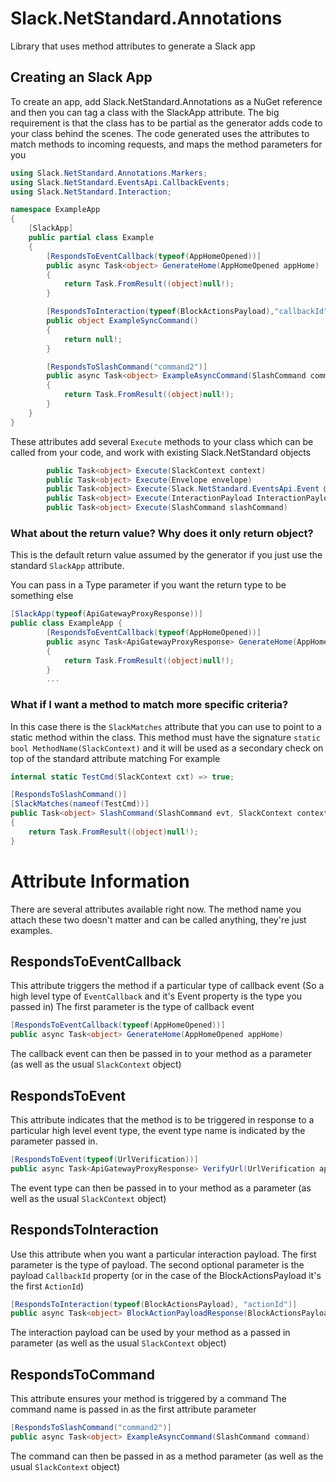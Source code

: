 # Slack.NetStandard.Annotations
Library that uses method attributes to generate a Slack app 

## Creating an Slack App
To create an app, add Slack.NetStandard.Annotations as a NuGet reference and then you can tag a class with the SlackApp attribute. The big requirement is that the class has to be partial as the generator adds code to your class behind the scenes.
The code generated uses the attributes to match methods to incoming requests, and maps the method parameters for you

```csharp
using Slack.NetStandard.Annotations.Markers;
using Slack.NetStandard.EventsApi.CallbackEvents;
using Slack.NetStandard.Interaction;

namespace ExampleApp
{
    [SlackApp]
    public partial class Example
    {
        [RespondsToEventCallback(typeof(AppHomeOpened))]
        public async Task<object> GenerateHome(AppHomeOpened appHome)
        {
            return Task.FromResult((object)null!);
        }

        [RespondsToInteraction(typeof(BlockActionsPayload),"callbackId"]
        public object ExampleSyncCommand()
        {
            return null!;
        }

        [RespondsToSlashCommand("command2")]
        public async Task<object> ExampleAsyncCommand(SlashCommand command)
        {
            return Task.FromResult((object)null!);
        }
    }
}
```
These attributes add several `Execute` methods to your class which can be called from your code, and work with existing Slack.NetStandard objects
```csharp
        public Task<object> Execute(SlackContext context)
        public Task<object> Execute(Envelope envelope)
        public Task<object> Execute(Slack.NetStandard.EventsApi.Event @event)
        public Task<object> Execute(InteractionPayload InteractionPayload)
        public Task<object> Execute(SlashCommand slashCommand)
```

### What about the return value? Why does it only return object?

This is the default return value assumed by the generator if you just use the standard `SlackApp` attribute.

You can pass in a Type parameter if you want the return type to be something else

```csharp
[SlackApp(typeof(ApiGatewayProxyResponse))]
public class ExampleApp {
        [RespondsToEventCallback(typeof(AppHomeOpened))]
        public async Task<ApiGatewayProxyResponse> GenerateHome(AppHomeOpened appHome)
        {
            return Task.FromResult((object)null!);
        }
        ...
```

### What if I want a method to match more specific criteria?

In this case there is the `SlackMatches` attribute that you can use to point to a static method within the class.
This method must have the signature `static bool MethodName(SlackContext)` and it will be used as a secondary check on top of the standard attribute matching
For example

```csharp
internal static TestCmd(SlackContext cxt) => true;

[RespondsToSlashCommand()]
[SlackMatches(nameof(TestCmd))]
public Task<object> SlashCommand(SlashCommand evt, SlackContext context)
{
    return Task.FromResult((object)null!);
}
```

# Attribute Information

There are several attributes available right now. The method name you attach these two doesn't matter and can be called anything, they're just examples.

## RespondsToEventCallback

This attribute triggers the method if a particular type of callback event (So a high level type of `EventCallback` and it's Event property is the type you passed in)
The first parameter is the type of callback event

```csharp
[RespondsToEventCallback(typeof(AppHomeOpened))]
public async Task<object> GenerateHome(AppHomeOpened appHome)

```

The callback event can then be passed in to your method as a parameter (as well as the usual `SlackContext` object)

## RespondsToEvent

This attribute indicates that the method is to be triggered in response to a particular high level event type, the event type name is indicated by the parameter passed in.

```csharp
[RespondsToEvent(typeof(UrlVerification))]
public async Task<ApiGatewayProxyResponse> VerifyUrl(UrlVerification appHome)

```

The event type can then be passed in to your method as a parameter (as well as the usual `SlackContext` object)

## RespondsToInteraction

Use this attribute when you want a particular interaction payload.
The first parameter is the type of payload. 
The second optional parameter is the payload `CallbackId` property (or in the case of the BlockActionsPayload it's the first `ActionId`)

```csharp
[RespondsToInteraction(typeof(BlockActionsPayload), "actionId")]
public async Task<object> BlockActionPayloadResponse(BlockActionsPayload blocks)
```

The interaction payload can be used by your method as a passed in parameter (as well as the usual `SlackContext` object)

## RespondsToCommand

This attribute ensures your method is triggered by a command
The command name is passed in as the first attribute parameter

```csharp
[RespondsToSlashCommand("command2")]
public async Task<object> ExampleAsyncCommand(SlashCommand command)
```

The command can then be passed in as a method parameter (as well as the usual `SlackContext` object)